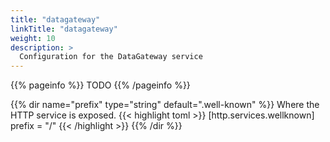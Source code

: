 ```yaml
---
title: "datagateway"
linkTitle: "datagateway"
weight: 10
description: >
  Configuration for the DataGateway service
---
```


{{% pageinfo %}}
TODO
{{% /pageinfo %}}

{{% dir name="prefix" type="string" default=".well-known" %}}
Where the HTTP service is exposed.
{{< highlight toml >}}
[http.services.wellknown]
prefix = "/"
{{< /highlight >}}
{{% /dir %}}

